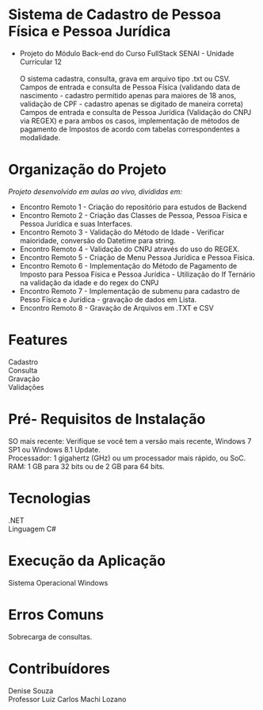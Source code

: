 # Sistema de Cadastro de Pessoa Física e Pessoa Jurídica  #

* Projeto do Módulo Back-end do Curso FullStack SENAI - Unidade Currícular 12 <br><br>
O sistema cadastra, consulta, grava em arquivo tipo .txt ou CSV.<br>
Campos de entrada e consulta de Pessoa Física (validando data de nascimento - cadastro permitido apenas para maiores de 18 anos, validação de CPF - cadastro apenas se digitado de maneira correta)<br>
Campos de entrada e consulta de Pessoa Jurídica (Validação do CNPJ via REGEX) e para ambos os casos, implementação de métodos de pagamento de Impostos de acordo com tabelas correspondentes a modalidade.


# Organização do Projeto #
*Projeto desenvolvido em aulas ao vivo, divididas em:*

- Encontro Remoto 1 - Criação do repositório para estudos de Backend
- Encontro Remoto 2 - Criação das Classes de Pessoa,  Pessoa Física e Pessoa Jurídica e suas Interfaces.
- Encontro Remoto 3 - Validação do Método de Idade - Verificar maioridade, conversão do Datetime para string. 
- Encontro Remoto 4 - Validação do CNPJ através do uso do REGEX. 
- Encontro Remoto 5 - Criação de Menu Pessoa Jurídica e Pessoa Física. 
- Encontro Remoto 6 - Implementação do Método de Pagamento de Imposto para Pessoa Física e Pessoa Jurídica - Utilização do If Ternário na validação da idade e do regex do CNPJ
- Encontro Remoto 7 - Implementação de submenu para cadastro de Pesso Física e Jurídica - gravação de dados em Lista.
- Encontro Remoto 8 - Gravação de Arquivos em .TXT e CSV


# Features #
Cadastro<br>
Consulta<br> 
Gravação<br>
Validações

# Pré- Requisitos de Instalação # 

SO mais recente: Verifique se você tem a versão mais recente, Windows 7 SP1 ou Windows 8.1 Update.<br>
Processador: 1 gigahertz (GHz) ou um processador mais rápido, ou SoC.<br>
RAM: 1 GB para 32 bits ou de 2 GB para 64 bits.

# Tecnologias #

.NET <br>
Linguagem C#

# Execução da Aplicação #
Sistema Operacional Windows

# Erros Comuns #
Sobrecarga de consultas.

# Contribuídores # 

Denise Souza <br>
Professor Luiz Carlos Machi Lozano 

    
